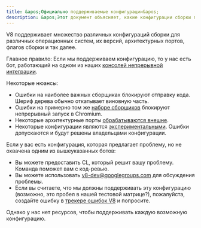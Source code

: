 ```yaml
---
title: &apos;Официально поддерживаемые конфигурации&apos;
description: &apos;Этот документ объясняет, какие конфигурации сборки поддерживаются командой V8.&apos;
---
```

V8 поддерживает множество различных конфигураций сборки для различных операционных систем, их версий, архитектурных портов, флагов сборки и так далее.

Главное правило: Если мы поддерживаем конфигурацию, то у нас есть бот, работающий на одном из наших [консолей непрерывной интеграции](https://ci.chromium.org/p/v8/g/main/console).

Некоторые нюансы:

- Ошибки на наиболее важных сборщиках блокируют отправку кода. Шериф дерева обычно откатывает виновную часть.
- Ошибки на примерно том же [наборе сборщиков](https://chromium.googlesource.com/infra/infra/+/main/infra/services/lkgr_finder/config/v8_cfg.pyl) блокируют непрерывный запуск в Chromium.
- Некоторые архитектурные порты [обрабатываются внешне](/docs/ports).
- Некоторые конфигурации являются [экспериментальными](https://ci.chromium.org/p/v8/g/experiments/console). Ошибки допускаются и будут решены владельцами конфигурации.

Если у вас есть конфигурация, которая предлагает проблему, но не охвачена одним из вышеуказанных ботов:

- Вы можете предоставить CL, который решит вашу проблему. Команда поможет вам с код-ревью.
- Вы можете использовать v8-dev@googlegroups.com для обсуждения проблемы.
- Если вы считаете, что мы должны поддерживать эту конфигурацию (возможно, это пробел в нашей тестовой матрице?), пожалуйста, создайте ошибку в [трекере ошибок V8](https://bugs.chromium.org/p/v8/issues/entry) и попросите.

Однако у нас нет ресурсов, чтобы поддерживать каждую возможную конфигурацию.
